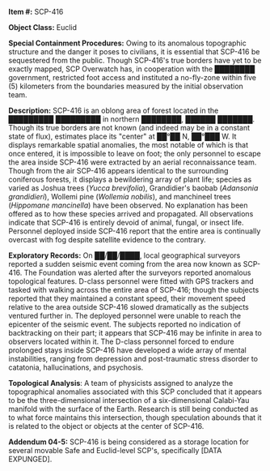 **Item #:** SCP-416

**Object Class:** Euclid

**Special Containment Procedures:** Owing to its anomalous topographic structure and the danger it poses to civilians, it is essential that SCP-416 be sequestered from the public. Though SCP-416's true borders have yet to be exactly mapped, SCP Overwatch has, in cooperation with the ████████ government, restricted foot access and instituted a no-fly-zone within five (5) kilometers from the boundaries measured by the initial observation team.

**Description:** SCP-416 is an oblong area of forest located in the █████████ █████████ in northern ████████, ██████ ███████. Though its true borders are not known (and indeed may be in a constant state of flux), estimates place its "center" at ██°██ N, ██°███ W. It displays remarkable spatial anomalies, the most notable of which is that once entered, it is impossible to leave on foot; the only personnel to escape the area inside SCP-416 were extracted by an aerial reconnaissance team. Though from the air SCP-416 appears identical to the surrounding coniferous forests, it displays a bewildering array of plant life; species as varied as Joshua trees (_Yucca brevifolia_), Grandidier's baobab (_Adansonia grandidieri_), Wollemi pine (_Wollemia nobilis_), and manchineel trees (_Hippomane mancinella_) have been observed. No explanation has been offered as to how these species arrived and propagated. All observations indicate that SCP-416 is entirely devoid of animal, fungal, or insect life. Personnel deployed inside SCP-416 report that the entire area is continually overcast with fog despite satellite evidence to the contrary.

**Exploratory Records:** On ██/██/████, local geographical surveyors reported a sudden seismic event coming from the area now known as SCP-416. The Foundation was alerted after the surveyors reported anomalous topological features. D-class personnel were fitted with GPS trackers and tasked with walking across the entire area of SCP-416; though the subjects reported that they maintained a constant speed, their movement speed relative to the area outside SCP-416 slowed dramatically as the subjects ventured further in. The deployed personnel were unable to reach the epicenter of the seismic event. The subjects reported no indication of backtracking on their part; it appears that SCP-416 may be infinite in area to observers located within it. The D-class personnel forced to endure prolonged stays inside SCP-416 have developed a wide array of mental instabilities, ranging from depression and post-traumatic stress disorder to catatonia, hallucinations, and psychosis.

**Topological Analysis**: A team of physicists assigned to analyze the topographical anomalies associated with this SCP concluded that it appears to be the three-dimensional intersection of a six-dimensional Calabi-Yau manifold with the surface of the Earth. Research is still being conducted as to what force maintains this intersection, though speculation abounds that it is related to the object or objects at the center of SCP-416.

**Addendum 04-5:** SCP-416 is being considered as a storage location for several movable Safe and Euclid-level SCP's, specifically \[DATA EXPUNGED\].